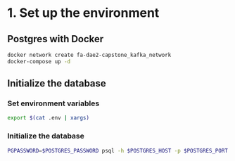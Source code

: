 # 1. Set up the environment

## Postgres with Docker

```bash
docker network create fa-dae2-capstone_kafka_network
docker-compose up -d
```

## Initialize the database

### Set environment variables
```bash
export $(cat .env | xargs)
```

### Initialize the database

```bash
PGPASSWORD=$POSTGRES_PASSWORD psql -h $POSTGRES_HOST -p $POSTGRES_PORT -U $POSTGRES_USER -d $POSTGRES_DB -f scripts/sql/init.sql
```